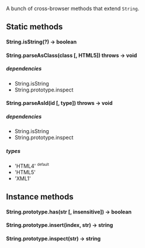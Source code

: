 A bunch of cross-browser methods that extend `String`.

## Static methods
#### String.isString(?) -> boolean
#### String.parseAsClass(class [, HTML5]) throws -> void
##### dependencies
- String.isString
- String.prototype.inspect

#### String.parseAsId(id [, type]) throws -> void
##### dependencies
- String.isString
- String.prototype.inspect

##### types
  - 'HTML4' <sup><small>default</small></sup>
  - 'HTML5'
  - 'XML1'

## Instance methods
#### String.prototype.has(str [, insensitive]) -> boolean
#### String.prototype.insert(index, str) -> string
#### String.prototype.inspect(str) -> string
